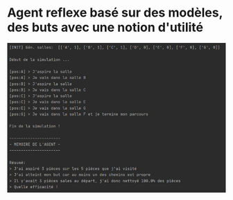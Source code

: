 # Agent reflexe basé sur des modèles, des buts avec une notion d'utilité

![Exécution du programme](https://github.com/RemiFELIN/AC_Workspace/blob/main/agent_reflexe_modele_but_utilite/img/agent_reflexe_modele_but_utilite_output.png)